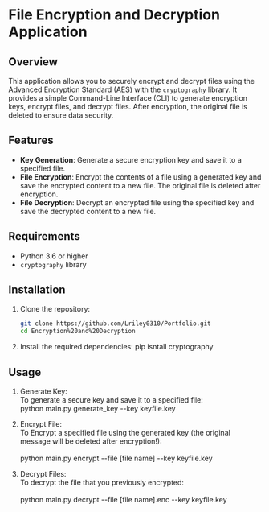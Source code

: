 # File Encryption and Decryption Application

## Overview
This application allows you to securely encrypt and decrypt files using the Advanced Encryption Standard (AES) with the `cryptography` library. It provides a simple Command-Line Interface (CLI) to generate encryption keys, encrypt files, and decrypt files. After encryption, the original file is deleted to ensure data security.

## Features
- **Key Generation**: Generate a secure encryption key and save it to a specified file.
- **File Encryption**: Encrypt the contents of a file using a generated key and save the encrypted content to a new file. The original file is deleted after encryption.
- **File Decryption**: Decrypt an encrypted file using the specified key and save the decrypted content to a new file.

## Requirements
- Python 3.6 or higher
- `cryptography` library

## Installation
1. Clone the repository:
   ```sh
   git clone https://github.com/Lriley0310/Portfolio.git
   cd Encryption%20and%20Decryption
2. Install the required dependencies:
    pip isntall cryptography

## Usage
1. Generate Key:<br>
    To generate a secure key and save it to a specified file:<br>
        python main.py generate_key --key keyfile.key

2. Encrypt File:<br>
    To Encrypt a specified file using the generated key (the original message will be deleted after encryption!):<br>  
        python main.py encrypt --file [file name] --key keyfile.key
    
3. Decrypt Files:<br>
    To decrypt the file that you previously encrypted:<br>  
        python main.py decrypt --file [file name].enc --key keyfile.key
